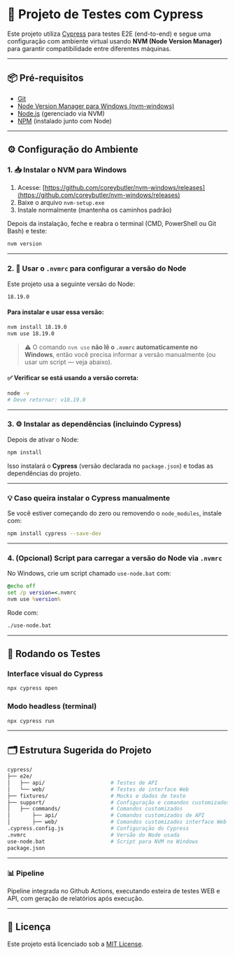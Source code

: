 # 🚀 Projeto de Testes com Cypress

Este projeto utiliza [Cypress](https://www.cypress.io/) para testes E2E (end-to-end) e segue uma configuração com ambiente virtual usando **NVM (Node Version Manager)** para garantir compatibilidade entre diferentes máquinas.

---

## 📦 Pré-requisitos

- [Git](https://git-scm.com/)
- [Node Version Manager para Windows (nvm-windows)](https://github.com/coreybutler/nvm-windows/releases)
- [Node.js](https://nodejs.org/) (gerenciado via NVM)
- [NPM](https://www.npmjs.com/) (instalado junto com Node)

---

## ⚙️ Configuração do Ambiente

### 1. 📥 Instalar o NVM para Windows

1. Acesse: [https://github.com/coreybutler/nvm-windows/releases](https://github.com/coreybutler/nvm-windows/releases)
2. Baixe o arquivo `nvm-setup.exe`
3. Instale normalmente (mantenha os caminhos padrão)

Depois da instalação, feche e reabra o terminal (CMD, PowerShell ou Git Bash) e teste:

```bash
nvm version
```

---

### 2. 🔧 Usar o `.nvmrc` para configurar a versão do Node

Este projeto usa a seguinte versão do Node:

```
18.19.0
```

#### Para instalar e usar essa versão:

```bash
nvm install 18.19.0
nvm use 18.19.0
```

> ⚠️ O comando `nvm use` **não lê o `.nvmrc` automaticamente no Windows**, então você precisa informar a versão manualmente (ou usar um script — veja abaixo).

#### ✅ Verificar se está usando a versão correta:

```bash
node -v
# Deve retornar: v18.19.0
```

---

### 3. ⚙️ Instalar as dependências (incluindo Cypress)

Depois de ativar o Node:

```bash
npm install
```

Isso instalará o **Cypress** (versão declarada no `package.json`) e todas as dependências do projeto.

---

### 💡 Caso queira instalar o Cypress manualmente

Se você estiver começando do zero ou removendo o `node_modules`, instale com:

```bash
npm install cypress --save-dev
```

---

### 4. (Opcional) Script para carregar a versão do Node via `.nvmrc`

No Windows, crie um script chamado `use-node.bat` com:

```bat
@echo off
set /p version=<.nvmrc
nvm use %version%
```

Rode com:

```bash
./use-node.bat
```

---

## 🧪 Rodando os Testes

### Interface visual do Cypress

```bash
npx cypress open
```

### Modo headless (terminal)

```bash
npx cypress run
```

---

## 🗂 Estrutura Sugerida do Projeto

```bash
cypress/
├── e2e/
│   ├── api/                     # Testes de API
│   └── web/                     # Testes de interface Web
├── fixtures/                    # Mocks e dados de teste
├── support/                     # Configuração e comandos customizados
│   ├── commands/                # Comandos customizados
│       ├── api/                 # Comandos customizados de API
│       ├── web/                 # Comandos customizados interface Web
.cypress.config.js               # Configuração do Cypress
.nvmrc                           # Versão do Node usada
use-node.bat                     # Script para NVM no Windows
package.json
```

---

### 📊 Pipeline

Pipeline integrada no Github Actions, executando esteira de testes WEB e API, com geração de relatórios após execução.

---

## 📄 Licença

Este projeto está licenciado sob a [MIT License](LICENSE).

